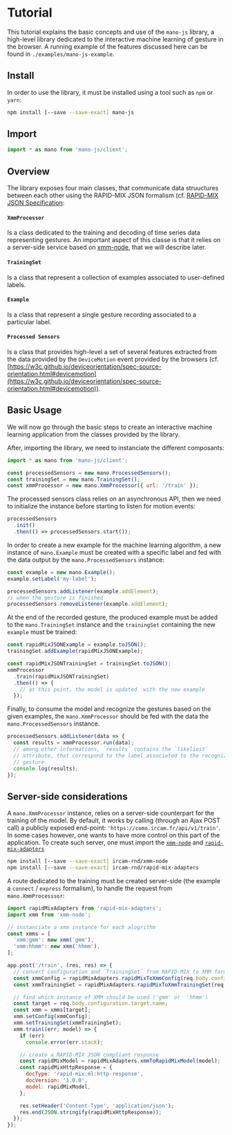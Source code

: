# Tutorial

This tutorial explains the basic concepts and use of the `mano-js` library, a high-level library dedicated to the interactive machine learning of gesture in the browser.
A running example of the features discussed here can be found in `./examples/mano-js-example`.

## Install

In order to use the library, it must be installed using a tool such as `npm` or `yarn`:

```sh
npm install [--save --save-exact] mano-js
```

## Import

```js
import * as mano from 'mano-js/client';
```

## Overview

The library exposes four main classes, that communicate data struuctures between each other using the RAPID-MIX JSON formalism (cf. [RAPID-MIX JSON Specification](https://www.doc.gold.ac.uk/eavi/rapidmixapi.com/index.php/documentation/json-documentation/):

#### `XmmProcessor` 

Is a class dedicated to the training and decoding of time series data representing gestures. An important aspect of this classe is that it relies on a server-side service based on [xmm-node](https://github.com/Ircam-RnD/xmm-node), that we will describe later.

#### `TrainingSet`

Is a class that represent a collection of examples associated to user-defined labels.

#### `Example`

Is a class that represent a single gesture recording associated to a particular label.

#### `Processed Sensors`

Is a class that provides high-level a set of several features extracted from the data provided by the `DeviceMotion` event provided by the browsers (cf. [https://w3c.github.io/deviceorientation/spec-source-orientation.html#devicemotion](https://w3c.github.io/deviceorientation/spec-source-orientation.html#devicemotion)).

## Basic Usage

We will now go through the basic steps to create an interactive machine learning application from the classes provided by the library.

After, importing the library, we need to instanciate the different composants:

```js
import * as mano from 'mano-js/client';

const processedSensors = new mano.ProcessedSensors();
const trainingSet = new mano.TrainingSet();
const xmmProcessor = new mano.XmmProcessor({ url: '/train' });
```

The processed sensors class relies on an asynchronous API, then we need to initialize the instance before starting to listen for motion events:

```js
processedSensors
  .init()
  .then(() => processedSensors.start());
```

In order to create a new example for the machine learning algorithm, a new instance of `mano.Example` must be created with a specific label and fed with the data output by the `mano.ProcessedSensors` instance:

```js
const example = new mano.Example();
example.setLabel('my-label');

processedSensors.addListener(example.addElement);
// when the gesture is finished
processedSensors.removeListener(example.addElement);
```

At the end of the recorded gesture, the produced example must be added to the `mano.TrainingSet` instance and the `trainingSet` containing the new `example` must be trained:

```js
const rapidMixJSONExample = example.toJSON();
trainingSet.addExample(rapidMixJSONExample);

const rapidMixJSONTrainingSet = trainingSet.toJSON();
xmmProcessor
  .train(rapidMixJSONTrainingSet)
  .then(() => {
    // at this point, the model is updated  with the new example
  });
```

Finally, to consume the model and recognize the gestures based on the given examples, the `mano.XmmProcessor` should be fed with the data the `mano.ProcessedSensors` instance.

```js
processedSensors.addListener(data => {
  const results = xmmProcessor.run(data);
  // among other informations, `results` contains the `likeliest`
  // attribute, that correspond to the label associated to the recognized 
  // gesture.
  console.log(results);
});
```

## Server-side considerations

A `mano.XmmProcessor` instance, relies on a server-side counterpart for the training of the model. By default, it works by calling (through an Ajax POST call) a publicly exposed end-point: `'https://como.ircam.fr/api/v1/train'`.
In some cases however, one wants to have more control on this part of the application. To create such server, one must import the [`xmm-node`](https://github.com/Ircam-RnD/xmm-node) and [`rapid-mix-adapters`](https://github.com/Ircam-RnD/rapid-mix-adapters)

```sh
npm install [--save --save-exact] ircam-rnd/xmm-node
npm install [--save --save-exact] ircam-rnd/rapid-mix-adapters
```

A route dedicated to the training must be created server-side (the example a `connect` / `express` formalism), to handle the request from `mano.XmmProcesssor`:

```js
import rapidMixAdapters from 'rapid-mix-adapters';
import xmm from 'xmm-node';

// instanciate a xmm instance for each alogrithm 
const xmms = [
  'xmm:gmm': new xmm('gmm'),
  'xmm:hhmm': new xmm('hhmm'),
];

app.post('/train', (res, res) => {
  // convert configuration and `TrainingSet` from RAPID-MIX to XMM formalisms
  const xmmConfig = rapidMixAdapters.rapidMixToXmmConfig(req.body.configuration);
  const xmmTrainingSet = rapidMixAdapters.rapidMixToXmmTrainingSet(req.body.trainingSet);

  // find which instance of XMM should be used ('gmm' or  'hhmm')
  const target = req.body.configuration.target.name;
  const xmm = xmms[target];
  xmm.setConfig(xmmConfig);
  xmm.setTrainingSet(xmmTrainingSet);
  xmm.train((err, model) => {
    if (err)
      console.error(err.stack);

    // create a RAPID-MIX JSON compliant response
    const rapidMixModel = rapidMixAdapters.xmmToRapidMixModel(model);
    const rapidMixHttpResponse = {
      docType: 'rapid-mix:ml:http-response',
      docVersion: '1.0.0',
      model: rapidMixModel,
    };

    res.setHeader('Content-Type', 'application/json');
    res.end(JSON.stringify(rapidMixHttpResponse));
  });
});
```












